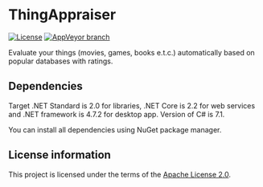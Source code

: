 # ThingAppraiser

[![License](https://img.shields.io/hexpm/l/plug.svg)](https://github.com/Vasar007/ThingAppraiser/blob/master/LICENSE)
[![AppVeyor branch](https://img.shields.io/appveyor/ci/Vasar007/ThingAppraiser/master.svg)](https://ci.appveyor.com/project/Vasar007/thingappraiser)

Evaluate your things (movies, games, books e.t.c.) automatically based on popular databases with ratings.

## Dependencies

Target .NET Standard is 2.0 for libraries, .NET Core is 2.2 for web services and .NET framework is 4.7.2 for desktop app. Version of C# is 7.1.

You can install all dependencies using NuGet package manager.

## License information

This project is licensed under the terms of the [Apache License 2.0](LICENSE).
